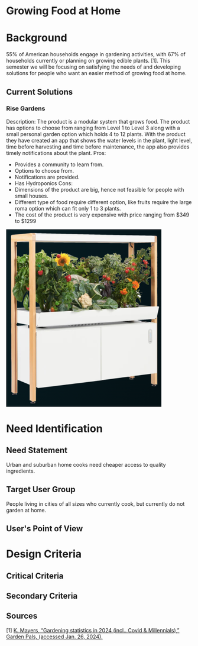 # Growing Food at Home


# Background
55% of American households engage in gardening activities, with 67% of households currently or planning on growing edible plants. [1]. This semester we will be focusing on satisfying the needs of and developing solutions for people who want an easier method of growing food at home. 

## Current Solutions
### Rise Gardens
Description: The product is a modular system that grows food. The product has options to choose from ranging from Level 1 to Level 3 along with a small personal garden option which holds 4 to 12 plants. With the product they have created an app that shows the water levels in the plant, light level, time before harvesting and time before maintenance, the app also provides timely notifications about the plant.
Pros:
- Provides a community to learn from.
- Options to choose from.
- Notifications are provided.
- Has Hydroponics
Cons:
- Dimensions of the product are big, hence not feasible for people with small houses.
- Different type of food require different option, like fruits require the large roma option which can fit only 1 to 3 plants.
- The cost of the product is very expensive with price ranging from  $349 to $1299

![Rise Gardens' Home Growing Solution](Assets/rise.png)

# Need Identification
## Need Statement
Urban and suburban home cooks need cheaper access to quality ingredients.

## Target User Group
People living in cities of all sizes who currently cook, but currently do not garden at home.
## User's Point of View


# Design Criteria
## Critical Criteria
## Secondary Criteria


## Sources
[1] [ K. Mayers, “Gardening statistics in 2024 (incl.. Covid & Millennials),” Garden Pals, (accessed Jan. 26, 2024).](Sources/GardenPals.pdf)
